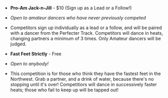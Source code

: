 * __Pro-Am Jack-n-Jill__ - $10 (Sign up as a Lead or a Follow!)
* _Open to amateur dancers who have never previously competed_
* Competitors sign up individually as a lead or a follow, and will be paired with a dancer from the Perfecter Track. Competitors will dance in heats, changing partners a minimum of 3 times. Only Amateur dancers will be judged.


* __Fast Feet Strictly__ - Free
* _Open to anybody!_
* This competition is for those who think they have the fastest feet in the Northwest. Grab a partner, and a drink of water, because there's no stopping until it's over! Competitiors will dance in successively faster heats; those who fail to keep up will be tapped out!
